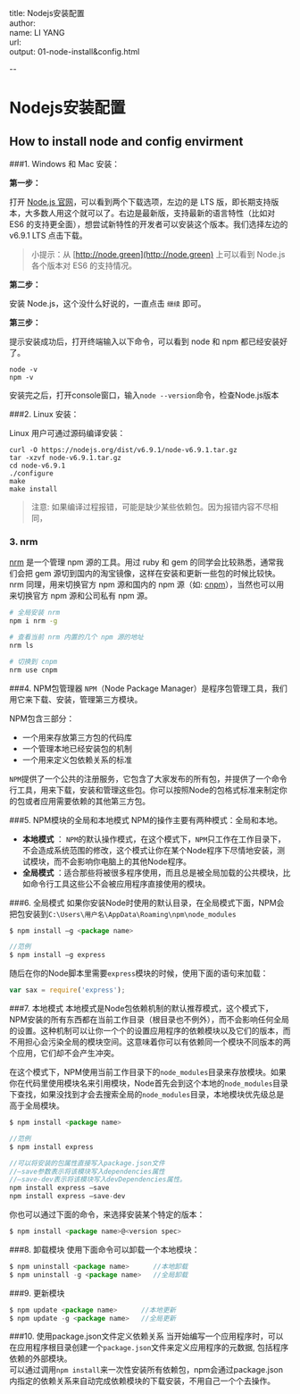 title: Nodejs安装配置  
author:  
  name: LI YANG  
  url:   
output: 01-node-install&config.html  

--
# Nodejs安装配置
## How to install node and config envirment

###1. Windows 和 Mac 安装：

**第一步：**

打开 [Node.js 官网](https://nodejs.org/en/)，可以看到两个下载选项，左边的是 LTS 版，即长期支持版本，大多数人用这个就可以了。右边是最新版，支持最新的语言特性（比如对 ES6 的支持更全面），想尝试新特性的开发者可以安装这个版本。我们选择左边的 v6.9.1 LTS 点击下载。

> 小提示：从 [http://node.green](http://node.green) 上可以看到 Node.js 各个版本对 ES6 的支持情况。

**第二步：**

安装 Node.js，这个没什么好说的，一直点击 `继续` 即可。


**第三步：**

提示安装成功后，打开终端输入以下命令，可以看到 node 和 npm 都已经安装好了。
```
node -v
npm -v
```

安装完之后，打开console窗口，输入```node --version```命令，检查Node.js版本


###2. Linux 安装：

Linux 用户可通过源码编译安装：

```
curl -O https://nodejs.org/dist/v6.9.1/node-v6.9.1.tar.gz
tar -xzvf node-v6.9.1.tar.gz
cd node-v6.9.1
./configure
make
make install
```

> 注意: 如果编译过程报错，可能是缺少某些依赖包。因为报错内容不尽相同，


### 3. nrm

[nrm](https://github.com/Pana/nrm) 是一个管理 npm 源的工具。用过 ruby 和 gem 的同学会比较熟悉，通常我们会把 gem 源切到国内的淘宝镜像，这样在安装和更新一些包的时候比较快。nrm 同理，用来切换官方 npm 源和国内的 npm 源（如: [cnpm](http://cnpmjs.org/)），当然也可以用来切换官方 npm 源和公司私有 npm 源。


```bash
# 全局安装 nrm
npm i nrm -g

# 查看当前 nrm 内置的几个 npm 源的地址
nrm ls

# 切换到 cnpm
nrm use cnpm
```


###4.  NPM包管理器
`NPM`（Node Package Manager）是程序包管理工具，我们用它来下载、安装，管理第三方模块。

NPM包含三部分：  

* 一个用来存放第三方包的代码库  
* 一个管理本地已经安装包的机制  
* 一个用来定义包依赖关系的标准  

`NPM`提供了一个公共的注册服务，它包含了大家发布的所有包，并提供了一个命令行工具，用来下载，安装和管理这些包。你可以按照Node的包格式标准来制定你的包或者应用需要依赖的其他第三方包。

###5.  NPM模块的全局和本地模式
NPM的操作主要有两种模式：全局和本地。

* **本地模式** ： `NPM`的默认操作模式，在这个模式下，`NPM`只工作在工作目录下，不会造成系统范围的修改，这个模式让你在某个Node程序下尽情地安装，测试模块，而不会影响你电脑上的其他Node程序。  
* **全局模式** ：适合那些将被很多程序使用，而且总是被全局加载的公共模块，比如命令行工具这些公不会被应用程序直接使用的模块。

###6. 全局模式
如果你安装Node时使用的默认目录，在全局模式下面，NPM会把包安装到`C:\Users\用户名\AppData\Roaming\npm\node_modules`
```js
$ npm install –g <package name>

//范例 
$ npm install –g express
```

随后在你的Node脚本里需要`express`模块的时候，使用下面的语句来加载：
```js
var sax = require('express');
```


###7. 本地模式
本地模式是Node包依赖机制的默认推荐模式，这个模式下，NPM安装的所有东西都在当前工作目录（根目录也不例外），而不会影响任何全局的设置。这种机制可以让你一个个的设置应用程序的依赖模块以及它们的版本，而不用担心会污染全局的模块空间。这意味着你可以有依赖同一个模块不同版本的两个应用，它们却不会产生冲突。

在这个模式下，NPM使用当前工作目录下的`node_modules`目录来存放模块。如果你在代码里使用模块名来引用模块，Node首先会到这个本地的`node_modules`目录下查找，如果没找到才会去搜索全局的`node_modules`目录，本地模块优先级总是高于全局模块。

```js
$ npm install <package name>

//范例
$ npm install express

//可以将安装的包属性直接写入package.json文件
//–save参数表示将该模块写入dependencies属性
//–save-dev表示将该模块写入devDependencies属性。
npm install express –save
npm install express –save-dev
```

你也可以通过下面的命令，来选择安装某个特定的版本：
```js
$ npm install <package name>@<version spec>
```


###8. 卸载模块
使用下面命令可以卸载一个本地模块：
```js
$ npm uninstall <package name>      //本地卸载
$ npm uninstall -g <package name>   //全局卸载
```

###9. 更新模块
```js
$ npm update <package name>      //本地更新
$ npm update -g <package name>   //全局更新
```

###10. 使用package.json文件定义依赖关系
当开始编写一个应用程序时，可以在应用程序根目录创建一个`package.json`文件来定义应用程序的元数据, 包括程序依赖的外部模块。  
可以通过调用`npm install`来一次性安装所有依赖包，npm会通过package.json内指定的依赖关系来自动完成依赖模块的下载安装，不用自己一个个去操作。
